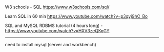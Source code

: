 W3 schools - SQL 
https://www.w3schools.com/sql/


Learn SQL in 60 min
https://www.youtube.com/watch?v=p3qvj9hO_Bo

SQL and MySQL RDBMS tutorial (4 hours long) -  
https://www.youtube.com/watch?v=HXV3zeQKqGY

___
need to install mysql  (server and workbench)